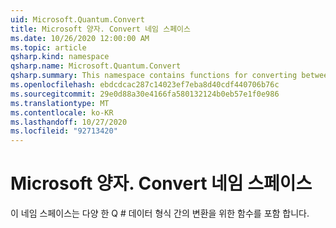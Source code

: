 ```yaml
---
uid: Microsoft.Quantum.Convert
title: Microsoft 양자. Convert 네임 스페이스
ms.date: 10/26/2020 12:00:00 AM
ms.topic: article
qsharp.kind: namespace
qsharp.name: Microsoft.Quantum.Convert
qsharp.summary: This namespace contains functions for converting between various Q# data types.
ms.openlocfilehash: ebdcdcac287c14023ef7eba8d40cdf440706b76c
ms.sourcegitcommit: 29e0d88a30e4166fa580132124b0eb57e1f0e986
ms.translationtype: MT
ms.contentlocale: ko-KR
ms.lasthandoff: 10/27/2020
ms.locfileid: "92713420"
---
```

# <a name="microsoftquantumconvert-namespace"></a>Microsoft 양자. Convert 네임 스페이스

이 네임 스페이스는 다양 한 Q # 데이터 형식 간의 변환을 위한 함수를 포함 합니다.

